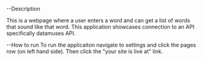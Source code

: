 




--Description

This is a webpage where a user enters a word and can get a list of words that sound like that word. This application showcases connection to an API specifically datamuses API.

--How to run To run the applicaiton navigate to settings and click the pages row (on left hand side). Then click the "your site is live at" link.
